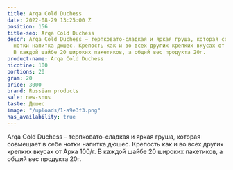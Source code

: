 ```yaml
---
title: Arqa Cold Duchess
date: 2022-08-29 13:25:00 Z
position: 156
title-seo: Arqa Cold Duchess
descr: Arqa Cold Duchess – терпковато-сладкая и яркая груша, которая совмещает в себе
  нотки напитка дюшес. Крепость как и во всех других крепких вкусах от Арка 100/г.
  В каждой шайбе 20 широких пакетиков, а общий вес продукта 20г.
product-name: Arqa Cold Duchess
nicotine: 100
portions: 20
gram: 20
price: 3000
brand: Russian products
sale: new-snus
taste: Дюшес
image: "/uploads/1-a9e3f3.png"
has_availability: true
---
```


Arqa Cold Duchess – терпковато-сладкая и яркая груша, которая совмещает в себе нотки напитка дюшес. Крепость как и во всех других крепких вкусах от Арка 100/г. В каждой шайбе 20 широких пакетиков, а общий вес продукта 20г.